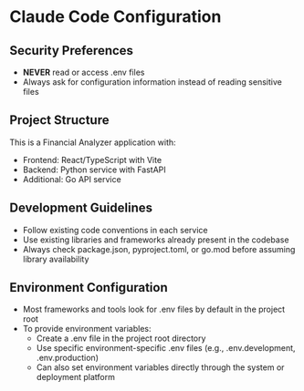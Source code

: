 # Claude Code Configuration

## Security Preferences
- **NEVER** read or access .env files
- Always ask for configuration information instead of reading sensitive files

## Project Structure
This is a Financial Analyzer application with:
- Frontend: React/TypeScript with Vite
- Backend: Python service with FastAPI
- Additional: Go API service

## Development Guidelines
- Follow existing code conventions in each service
- Use existing libraries and frameworks already present in the codebase
- Always check package.json, pyproject.toml, or go.mod before assuming library availability

## Environment Configuration
- Most frameworks and tools look for .env files by default in the project root
- To provide environment variables:
  * Create a .env file in the project root directory
  * Use specific environment-specific .env files (e.g., .env.development, .env.production)
  * Can also set environment variables directly through the system or deployment platform
